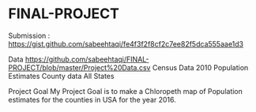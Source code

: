 # FINAL-PROJECT
Submission : https://gist.github.com/sabeehtaqi/fe4f3f2f8cf2c7ee82f5dca555aae1d3

Data
https://github.com/sabeehtaqi/FINAL-PROJECT/blob/master/Project%20Data.csv
Census Data 2010 Population Estimates County data All States

Project Goal
My Project Goal is to make a Chloropeth map of Population estimates for the counties in USA for the year 2016.
